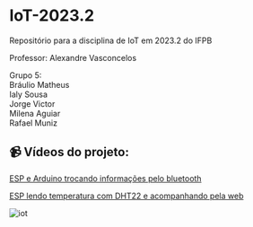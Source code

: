 # IoT-2023.2
Repositório para a disciplina de IoT em 2023.2 do IFPB  <br /> 

Professor: Alexandre Vasconcelos <br /> 

Grupo 5:   
          Bráulio Matheus  <br /> 
          Ialy Sousa  <br /> 
          Jorge Victor  <br /> 
          Milena Aguiar  <br /> 
          Rafael Muniz  <br /> 

<h2>📹 Vídeos do projeto:</h2>

[ESP e Arduino trocando informações pelo bluetooth](https://drive.google.com/file/d/11wMSgrF1maCrsWdzDBQBW2Ym3jDJWC4h/view?usp=sharing)

[ESP lendo temperatura com DHT22 e acompanhando pela web](https://drive.google.com/file/d/1ZKkJ79cg6h3nDwyQlUOjhq7VjJeiJTZ3/view?usp=sharing)



![iot](https://tm.ibxk.com.br/2021/12/21/21150538947341.jpg)
